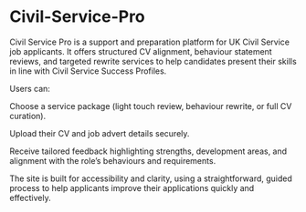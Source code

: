 # Civil-Service-Pro
Civil Service Pro is a support and preparation platform for UK Civil Service job applicants. It offers structured CV alignment, behaviour statement reviews, and targeted rewrite services to help candidates present their skills in line with Civil Service Success Profiles.

Users can:

Choose a service package (light touch review, behaviour rewrite, or full CV curation).

Upload their CV and job advert details securely.

Receive tailored feedback highlighting strengths, development areas, and alignment with the role’s behaviours and requirements.

The site is built for accessibility and clarity, using a straightforward, guided process to help applicants improve their applications quickly and effectively.
